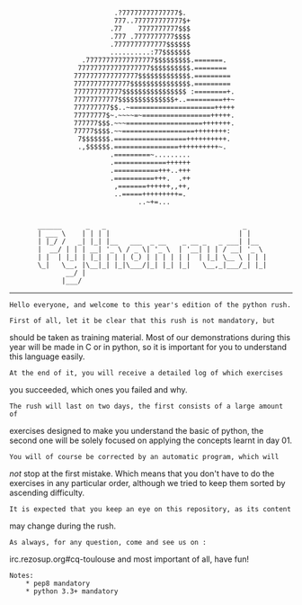 

                              .?77777777777777$.            
                              777..777777777777$+           
                             .77    7777777777$$$           
                             .777 .7777777777$$$$           
                             .7777777777777$$$$$$           
                             ..........:77$$$$$$$           
                      .77777777777777777$$$$$$$$$.=======.  
                     777777777777777777$$$$$$$$$$.========  
                    7777777777777777$$$$$$$$$$$$$.========= 
                    77777777777777$$$$$$$$$$$$$$$.========= 
                    777777777777$$$$$$$$$$$$$$$$ :========+.
                    77777777777$$$$$$$$$$$$$$+..=========++~
                    777777777$$..~=====================+++++
                    77777777$~.~~~~=~=================+++++.
                    777777$$$.~~~===================+++++++.
                    77777$$$$.~~==================++++++++: 
                     7$$$$$$$.==================++++++++++. 
                     .,$$$$$$.================++++++++++~.  
                             .=========~.........           
                             .=============++++++           
                             .===========+++..+++           
                             .==========+++.  .++           
                              ,=======++++++,,++,           
                              ..=====+++++++++=.            
                                    ..~+=...                


           ______      _   _                                  _     
           | ___ \    | | | |                                | |    
           | |_/ /   _| |_| |__   ___  _ __    _ __ _   _ ___| |__  
           |  __/ | | | __| '_ \ / _ \| '_ \  | '__| | | / __| '_ \ 
           | |  | |_| | |_| | | | (_) | | | | | |  | |_| \__ \ | | |
           \_|   \__, |\__|_| |_|\___/|_| |_| |_|   \__,_|___/_| |_|
                  __/ |                                             
                 |___/                                              

-------------------------------------------------------------------------------

	Hello everyone, and welcome to this year's edition of the python rush.

	First of all, let it be clear that this rush is not mandatory, but
should be taken as training material. Most of our demonstrations during this
year will be made in C or in python, so it is important for you to understand
this language easily.

	At the end of it, you will receive a detailed log of which exercises
you succeeded, which ones you failed and why.

	The rush will last on two days, the first consists of a large amount of
exercises designed to make you understand the basic of python, the second
one will be solely focused on applying the concepts learnt in day 01.

	You will of course be corrected by an automatic program, which will
_not_ stop at the first mistake. Which means that you don't have to do the 
exercises in any particular order, although we tried to keep them sorted by
ascending difficulty.

	It is expected that you keep an eye on this repository, as its content
may change during the rush.

	As always, for any question, come and see us on :
irc.rezosup.org#cq-toulouse and most important of all, have fun!


    Notes:
        * pep8 mandatory
        * python 3.3+ mandatory
